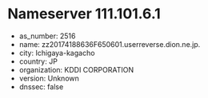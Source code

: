 # Nameserver 111.101.6.1

* as_number: 2516
* name: zz20174188636F650601.userreverse.dion.ne.jp.
* city: Ichigaya-kagacho
* country: JP
* organization: KDDI CORPORATION
* version: Unknown
* dnssec: false
